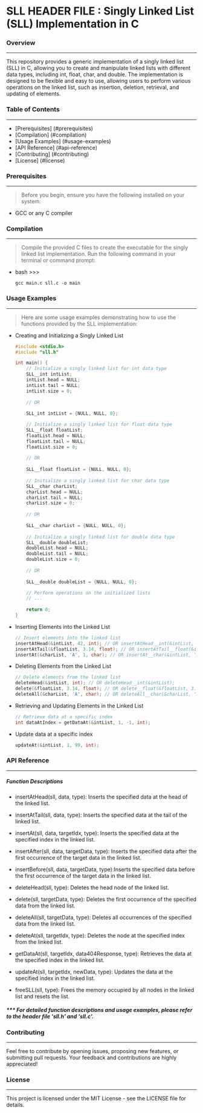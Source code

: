 # SLL HEADER FILE : Singly Linked List (SLL) Implementation in C

### Overview
---
This repository provides a generic implementation of a singly linked list (SLL) in C, allowing you to create and manipulate linked lists with different data types, including int, float, char, and double. The implementation is designed to be flexible and easy to use, allowing users to perform various operations on the linked list, such as insertion, deletion, retrieval, and updating of elements.

### Table of Contents
---
- [Prerequisites] (#prerequisites)
- [Compilation] (#compilation)
- [Usage Examples] (#usage-examples)
- [API Reference] (#api-reference)
- [Contributing] (#contributing)
- [License] (#license)

### Prerequisites
---
>Before you begin, ensure you have the following installed on your system:
- GCC or any C compiler

### Compilation
---
> Compile the provided C files to create the executable for the singly linked list implementation. Run the following command in your terminal or command prompt:

* bash >>>
    ```
    gcc main.c sll.c -o main
    ```
### Usage Examples
---
> Here are some usage examples demonstrating how to use the functions provided by the SLL implementation:

* Creating and Initializing a Singly Linked List

    ```c
    #include <stdio.h>
    #include "sll.h"
    
    int main() {
        // Initialize a singly linked list for int data type
        SLL__int intList;
        intList.head = NULL;
        intList.tail = NULL;
        intList.size = 0;
        
        // OR
        
        SLL_int intList = {NULL, NULL, 0};
    
        // Initialize a singly linked list for float data type
        SLL__float floatList;
        floatList.head = NULL;
        floatList.tail = NULL;
        floatList.size = 0;
        
        // OR
        
        SLL__float floatList = {NULL, NULL, 0};
        
        // Initialize a singly linked list for char data type
        SLL__char charList;
        charList.head = NULL;
        charList.tail = NULL;
        charList.size = 0;
            
        // OR
        
        SLL__char charList = {NULL, NULL, 0};
        
        // Initialize a singly linked list for double data type
        SLL__double doubleList;
        doubleList.head = NULL;
        doubleList.tail = NULL;
        doubleList.size = 0;
        
        // OR
        
        SLL__double doubleList = {NULL, NULL, 0};
    
        // Perform operations on the initialized lists
        // ...
        
        return 0;
    }
    ```
* Inserting Elements into the Linked List
    ```c
    // Insert elements into the linked list
    insertAtHead(&intList, 42, int); // OR insertAtHead__int(&intList, 42);
    insertAtTail(&floatList, 3.14, float); // OR insertAtTail__float(&intList, 3.14);
    insertAt(&charList, 'A', 1, char); // OR insertAt__char(&intList, 'A');
    ```
* Deleting Elements from the Linked List
    ```c
    // Delete elements from the linked list
    deleteHead(&intList, int); // OR deleteHead__int(&intList);
    delete(&floatList, 3.14, float); // OR delete__float(&floatList, 3.14);
    deleteAll(&charList, 'A', char); // OR deleteAll__char(&charList, 'A');
    ```
* Retrieving and Updating Elements in the Linked List
    ```c
    // Retrieve data at a specific index
    int dataAtIndex = getDataAt(&intList, 1, -1, int);
    ```
* Update data at a specific index
    ```c
    updateAt(&intList, 1, 99, int);
    ```
### API Reference
---
##### Function Descriptions
* insertAtHead(sll, data, type): Inserts the specified data at the head of the linked list.

* insertAtTail(sll, data, type): Inserts the specified data at the tail of the linked list.

* insertAt(sll, data, targetIdx, type): Inserts the specified data at the specified index in the linked list.

* insertAfter(sll, data, targetData, type):  Inserts the specified data after the first occurrence of the target data in the linked list.

* insertBefore(sll, data, targetData, type):Inserts the specified data before the first occurrence of the target data in the linked list.

* deleteHead(sll, type): Deletes the head node of the linked list.

* delete(sll, targetData, type): Deletes the first occurrence of the specified data from the linked list.

* deleteAll(sll, targetData, type): Deletes all occurrences of the specified data from the linked list.

* deleteAt(sll, targetIdx, type): Deletes the node at the specified index from the linked list.

* getDataAt(sll, targetIdx, data404Response, type): Retrieves the data at the specified index in the linked list.

* updateAt(sll, targetIdx, newData, type): Updates the data at the specified index in the linked list.

* freeSLL(sll, type): Frees the memory occupied by all nodes in the linked list and resets the list.

##### *** For detailed function descriptions and usage examples, please refer to the header file 'sll.h' and 'sll.c'.

### Contributing
---
Feel free to contribute by opening issues, proposing new features, or submitting pull requests. Your feedback and contributions are highly appreciated!

### License
---
This project is licensed under the MIT License - see the LICENSE file for details.
